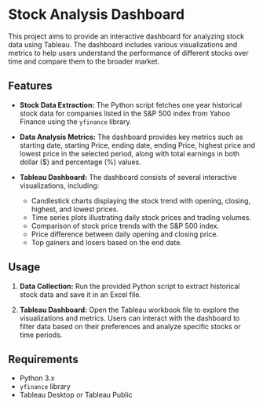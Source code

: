 # Stock Analysis Dashboard

This project aims to provide an interactive dashboard for analyzing stock data using Tableau. The dashboard includes various visualizations and metrics to help users understand the performance of different stocks over time and compare them to the broader market.

## Features

- **Stock Data Extraction:** The Python script fetches one year historical stock data for companies listed in the S&P 500 index from Yahoo Finance using the `yfinance` library.

- **Data Analysis Metrics:** The dashboard provides key metrics such as starting date, starting Price, ending date, ending Price, highest price and lowest price in the selected period, along with total earnings in both dollar ($) and percentage (%) values.

- **Tableau Dashboard:** The dashboard consists of several interactive visualizations, including:
  - Candlestick charts displaying the stock trend with opening, closing, highest, and lowest prices.
  - Time series plots illustrating daily stock prices and trading volumes.
  - Comparison of stock price trends with the S&P 500 index.
  - Price difference between daily opening and closing price.
  - Top gainers and losers based on the end date.



## Usage

1. **Data Collection:** Run the provided Python script to extract historical stock data and save it in an Excel file.

2. **Tableau Dashboard:** Open the Tableau workbook file to explore the visualizations and metrics. Users can interact with the dashboard to filter data based on their preferences and analyze specific stocks or time periods.

## Requirements

- Python 3.x
- `yfinance` library
- Tableau Desktop or Tableau Public
